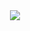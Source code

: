 <div align="center">
  <img src="https://i.pinimg.com/originals/c9/97/6f/c9976fc3a92540856bb957a76818875d.gif">
</div>
